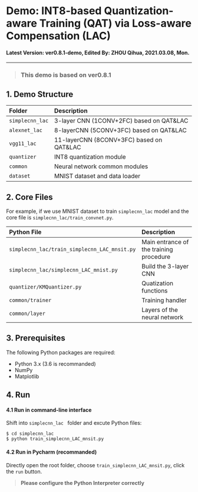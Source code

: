 # Demo: INT8-based Quantization-aware Training (QAT) via Loss-aware Compensation (LAC)

#### Latest Version: ver0.8.1-demo, Edited By: ZHOU Qihua, 2021.03.08, Mon.
---


> ### This demo is based on ver0.8.1

## 1. Demo Structure

|Folder   |Description                         |
|:--        |:--                          |
|`simplecnn_lac`       |3-layer CNN (1CONV+2FC) based on QAT&LAC           |
|`alexnet_lac`       |8-layerCNN (5CONV+3FC) based on QAT&LAC            |
|`vgg11_lac`       |11-layerCNN (8CONV+3FC) based on QAT&LAC            |
|`quantizer`       |INT8 quantization module            |
|`common`    |Neural network common modules           |
|`dataset`    |MNIST dataset and data loader             |

## 2. Core Files
For example, if we use MNIST dataset to train `simplecnn_lac` model and the core file is `simplecnn_lac/train_convnet.py`.

|Python File   | Description                         |
|:--        |:--                          |
|`simplecnn_lac/train_simplecnn_LAC_mnsit.py`      | Main entrance of the training procedure           |
|`simplecnn_lac/simplecnn_LAC_mnist.py`       |Build the 3-layer CNN          |
|`quantizer/KMQuantizer.py `       |Quatization functions          |
|`common/trainer`    |Training handler          |
|`common/layer`   |Layers of the neural network             |

## 3. Prerequisites
The following Python packages are required:

* Python 3.x (3.6 is recommanded)
* NumPy
* Matplotlib

## 4. Run

#### 4.1 Run in command-line interface
Shift into `simplecnn_lac ` folder and excute Python files:

```
$ cd simplecnn_lac
$ python train_simplecnn_LAC_mnsit.py
```

#### 4.2 Run in Pycharm (recommanded)
Directly open the root folder, choose `train_simplecnn_LAC_mnsit.py`, click the `run` button.

> **Please configure the Python Interpreter correctly**
